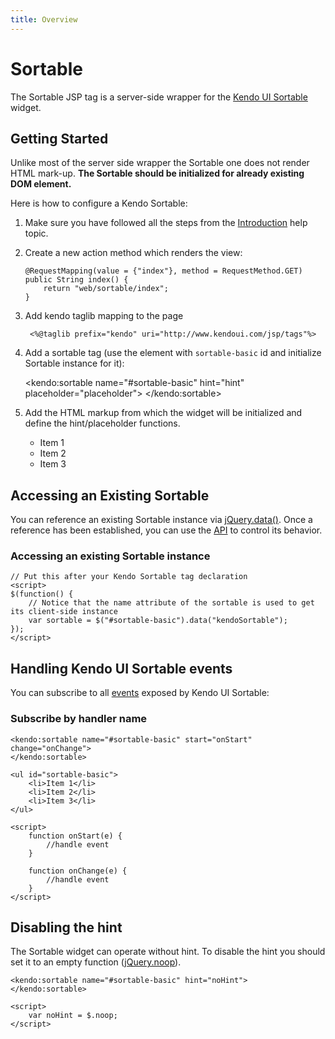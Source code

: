 ```yaml
---
title: Overview
---
```


# Sortable

The Sortable JSP tag is a server-side wrapper for the [Kendo UI Sortable](/api/web/sortable) widget.

## Getting Started

Unlike most of the server side wrapper the Sortable one does not render HTML mark-up. **The Sortable should be initialized for already existing DOM element.**

Here is how to configure a Kendo Sortable:

1.  Make sure you have followed all the steps from the [Introduction](/jsp/introduction) help topic.

2.  Create a new action method which renders the view:

        @RequestMapping(value = {"index"}, method = RequestMethod.GET)
        public String index() {
            return "web/sortable/index";
        }

3. Add kendo taglib mapping to the page

        <%@taglib prefix="kendo" uri="http://www.kendoui.com/jsp/tags"%>

4. Add a sortable tag (use the element with `sortable-basic` id and initialize Sortable instance for it):

    <kendo:sortable name="#sortable-basic" hint="hint" placeholder="placeholder">
    </kendo:sortable>

5. Add the HTML markup from which the widget will be initialized and define the hint/placeholder functions.

    <ul id="sortable-basic">
        <li>Item 1</li>
        <li>Item 2</li>
        <li>Item 3</li>
    </ul>

    <script>
        function hint(element) {
            return element.clone().addClass("hint");
        }
    
        function placeholder(element) {
            return element.clone().addClass("placeholder").text("drop here");
        }
    </script>

## Accessing an Existing Sortable

You can reference an existing Sortable instance via [jQuery.data()](http://api.jquery.com/jQuery.data/).
Once a reference has been established, you can use the [API](/api/web/sortable#methods) to control its behavior.

### Accessing an existing Sortable instance

    // Put this after your Kendo Sortable tag declaration
    <script>
    $(function() {
        // Notice that the name attribute of the sortable is used to get its client-side instance
        var sortable = $("#sortable-basic").data("kendoSortable");
    });
    </script>

## Handling Kendo UI Sortable events

You can subscribe to all [events](/api/web/sortable#events) exposed by Kendo UI Sortable:

### Subscribe by handler name

    <kendo:sortable name="#sortable-basic" start="onStart" change="onChange">
    </kendo:sortable>

    <ul id="sortable-basic">
        <li>Item 1</li>
        <li>Item 2</li>
        <li>Item 3</li>
    </ul>

    <script>
        function onStart(e) {
            //handle event
        }

        function onChange(e) {
            //handle event
        }
    </script>

## Disabling the hint

The Sortable widget can operate without hint. To disable the hint you should set it to an empty function ([jQuery.noop](http://api.jquery.com/jQuery.noop/)).

    <kendo:sortable name="#sortable-basic" hint="noHint">
    </kendo:sortable>
    
    <script>
        var noHint = $.noop;
    </script>

